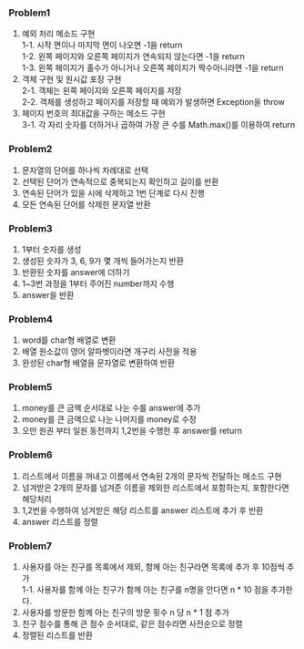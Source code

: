 ### Problem1

1. 예외 처리 메소드 구현<br/>
   1-1. 시작 면이나 마지막 면이 나오면 -1을 return<br/>
   1-2. 왼쪽 페이지와 오른쪽 페이지가 연속되지 않는다면 -1을 return<br/>
   1-3. 왼쪽 페이지가 홀수가 아니거나 오른쪽 페이지가 짝수아니라면 -1을 return<br/>
2. 객체 구현 및 원시값 포장 구현<br/>
   2-1. 객체는 왼쪽 페이지와 오른쪽 페이지를 저장<br/>
   2-2. 객체를 생성하고 페이지를 저장할 때 예외가 발생하면 Exception을 throw<br/>
3. 페이지 번호의 최대값을 구하는 메소드 구현<br/>
   3-1. 각 자리 숫자를 더하거나 곱하여 가장 큰 수를 Math.max()를 이용하여 return

### Problem2

1. 문자열의 단어를 하나씩 차례대로 선택
2. 선택된 단어가 연속적으로 중복되는지 확인하고 길이를 반환
3. 연속된 단어가 있을 시에 삭제하고 1번 단계로 다시 진행
4. 모든 연속된 단어를 삭제한 문자열 반환

### Problem3

1. 1부터 숫자를 생성
2. 생성된 숫자가 3, 6, 9가 몇 개씩 들어가는지 반환
3. 반환된 숫자를 answer에 더하기
4. 1~3번 과정을 1부터 주어진 number까지 수행 
5. answer을 반환

### Problem4

1. word를 char형 배열로 변환
2. 배열 원소값이 영어 알파벳이라면 개구리 사전을 적용
3. 완성된 char형 배열을 문자열로 변환하여 반환

### Problem5

1. money를 큰 금액 순서대로 나눈 수를 answer에 추가
2. money를 큰 금액으로 나눈 나머지를 money로 수정
3. 오만 원권 부터 일원 동전까지 1,2번을 수행한 후 answer를 return

### Problem6

1. 리스트에서 이름을 꺼내고 이름에서 연속된 2개의 문자씩 전달하는 메소드 구현
2. 넘겨받은 2개의 문자를 넘겨준 이름을 제외한 리스트에서 포함하는지, 포함한다면 해당처리
3. 1,2번을 수행하여 넘겨받은 해당 리스트를 answer 리스트에 추가 후 반환
4. answer 리스트를 정렬

### Problem7

1. 사용자를 아는 친구를 목록에서 제외, 함께 아는 친구라면 목록에 추가 후 10점씩 추가<br/>
   1-1. 사용자를 함께 아는 친구가 함께 아는 친구를 n명을 안다면 n * 10 점을 추가한다.<br/>
2. 사용자를 방문한 함께 아는 친구의 방문 횟수 n 당 n * 1 점 추가
3. 친구 점수를 통해 큰 점수 순서대로, 같은 점수라면 사전순으로 정렬
4. 정렬된 리스트를 반환